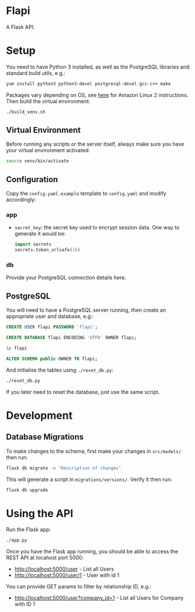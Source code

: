 # Flapi

A Flask API.

# Setup

You need to have Python 3 installed, as well as the PostgreSQL libraries and standard build utils, e.g.:

```sh
yum install python3 python3-devel postgresql-devel gcc-c++ make
```

Packages vary depending on OS, see [here](https://github.com/ivotkv/ops/blob/master/howtos/amazonlinux2.md) for Amazon Linux 2 instructions. Then build the virtual environment:

```sh
./build_venv.sh
```

## Virtual Environment

Before running any scripts or the server itself, always make sure you have your virtual environment activated:

```sh
source venv/bin/activate
```

## Configuration

Copy the `config.yaml.example` template to `config.yaml` and modify accordingly:

### app

* `secret_key`: the secret key used to encrypt session data. One way to generate it would be:

    ```python
    import secrets
    secrets.token_urlsafe(16)
    ```

### db

Provide your PostgreSQL connection details here.

## PostgreSQL

You will need to have a PostgreSQL server running, then create an appropriate user and database, e.g.:

```sql
CREATE USER flapi PASSWORD 'flapi';

CREATE DATABASE flapi ENCODING 'UTF8' OWNER flapi;

\c flapi

ALTER SCHEMA public OWNER TO flapi;
```

And initialise the tables using `./reset_db.py`:

```sh
./reset_db.py
```

If you later need to reset the database, just use the same script.

# Development

## Database Migrations

To make changes to the schema, first make your changes in `src/models/` then run:

```sh
flask db migrate -m "Description of changes"
```

This will generate a script in `migrations/versions/`. Verify it then run:

```sh
flask db upgrade
```

# Using the API

Run the Flask app:

```sh
./app.py
```

Once you have the Flask app running, you should be able to access the REST API at locahost port 5000:

* <http://localhost:5000/user> - List all Users
* <http://localhost:5000/user/1> - User with id 1

You can provide GET params to filter by relationship ID, e.g.:

* <http://localhost:5000/user?company_id=1> - List all Users for Company with ID 1
